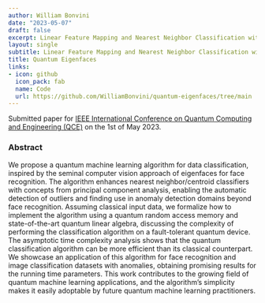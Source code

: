 ```yaml
---
author: William Bonvini
date: "2023-05-07"
draft: false
excerpt: Linear Feature Mapping and Nearest Neighbor Classification with Outlier Detection
layout: single
subtitle: Linear Feature Mapping and Nearest Neighbor Classification with Outlier Detection
title: Quantum Eigenfaces
links:
- icon: github
  icon_pack: fab
  name: Code
  url: https://github.com/WilliamBonvini/quantum-eigenfaces/tree/main
---
```


Submitted paper for [IEEE International Conference on Quantum Computing and Engineering (QCE)](https://qce.quantum.ieee.org/2023/) on
the 1st of May 2023. 

### Abstract

We propose a quantum machine learning algorithm for data classification, inspired by the seminal computer vision approach of eigenfaces for face recognition. The algorithm enhances nearest neighbor/centroid
classifiers with concepts from principal component analysis, enabling the automatic detection of outliers
and finding use in anomaly detection domains beyond face recognition. Assuming classical input data, we
formalize how to implement the algorithm using a quantum random access memory and state-of-the-art
quantum linear algebra, discussing the complexity of performing the classification algorithm on a fault-tolerant quantum device. The asymptotic time complexity analysis shows that the quantum classification algorithm can be more efficient than its classical counterpart. We showcase an application of this algorithm for face recognition and image classification datasets with anomalies, obtaining promising results for the running time parameters. This work contributes to the growing field of quantum machine learning applications, and the algorithm’s simplicity makes it easily adoptable by future quantum machine learning practitioners.



